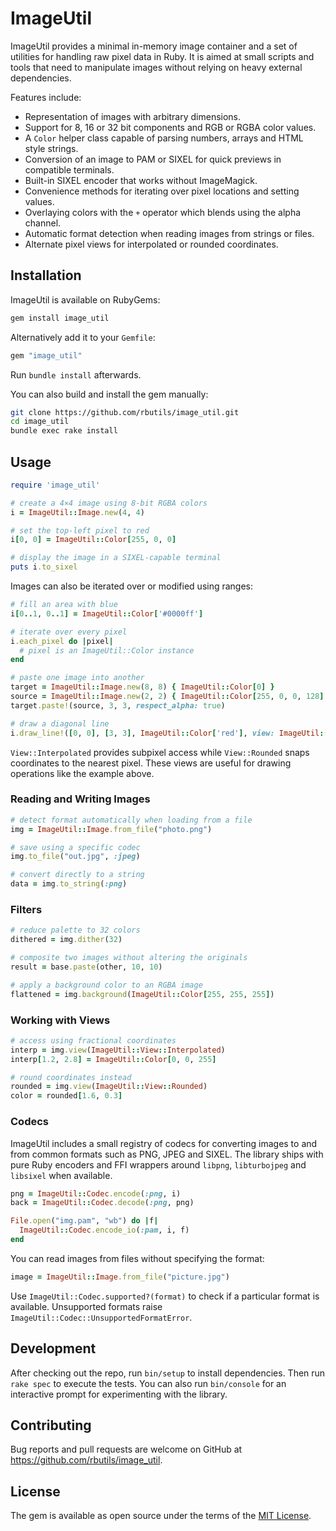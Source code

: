 # ImageUtil

ImageUtil provides a minimal in-memory image container and a set of utilities for handling raw pixel data in Ruby. It is aimed at small scripts and tools that need to manipulate images without relying on heavy external dependencies.

Features include:

* Representation of images with arbitrary dimensions.
* Support for 8, 16 or 32 bit components and RGB or RGBA color values.
* A `Color` helper class capable of parsing numbers, arrays and HTML style strings.
* Conversion of an image to PAM or SIXEL for quick previews in compatible terminals.
* Built-in SIXEL encoder that works without ImageMagick.
* Convenience methods for iterating over pixel locations and setting values.
* Overlaying colors with the `+` operator which blends using the alpha channel.
* Automatic format detection when reading images from strings or files.
* Alternate pixel views for interpolated or rounded coordinates.

## Installation

ImageUtil is available on RubyGems:

```bash
gem install image_util
```

Alternatively add it to your `Gemfile`:

```ruby
gem "image_util"
```

Run `bundle install` afterwards.

You can also build and install the gem manually:

```bash
git clone https://github.com/rbutils/image_util.git
cd image_util
bundle exec rake install
```

## Usage

```ruby
require 'image_util'

# create a 4×4 image using 8‑bit RGBA colors
i = ImageUtil::Image.new(4, 4)

# set the top‑left pixel to red
i[0, 0] = ImageUtil::Color[255, 0, 0]

# display the image in a SIXEL-capable terminal
puts i.to_sixel
```

Images can also be iterated over or modified using ranges:

```ruby
# fill an area with blue
i[0..1, 0..1] = ImageUtil::Color['#0000ff']

# iterate over every pixel
i.each_pixel do |pixel|
  # pixel is an ImageUtil::Color instance
end

# paste one image into another
target = ImageUtil::Image.new(8, 8) { ImageUtil::Color[0] }
source = ImageUtil::Image.new(2, 2) { ImageUtil::Color[255, 0, 0, 128] }
target.paste!(source, 3, 3, respect_alpha: true)

# draw a diagonal line
i.draw_line!([0, 0], [3, 3], ImageUtil::Color['red'], view: ImageUtil::View::Rounded)
```

`View::Interpolated` provides subpixel access while `View::Rounded` snaps
coordinates to the nearest pixel. These views are useful for drawing
operations like the example above.

### Reading and Writing Images

```ruby
# detect format automatically when loading from a file
img = ImageUtil::Image.from_file("photo.png")

# save using a specific codec
img.to_file("out.jpg", :jpeg)

# convert directly to a string
data = img.to_string(:png)
```

### Filters

```ruby
# reduce palette to 32 colors
dithered = img.dither(32)

# composite two images without altering the originals
result = base.paste(other, 10, 10)

# apply a background color to an RGBA image
flattened = img.background(ImageUtil::Color[255, 255, 255])
```

### Working with Views

```ruby
# access using fractional coordinates
interp = img.view(ImageUtil::View::Interpolated)
interp[1.2, 2.8] = ImageUtil::Color[0, 0, 255]

# round coordinates instead
rounded = img.view(ImageUtil::View::Rounded)
color = rounded[1.6, 0.3]
```

### Codecs

ImageUtil includes a small registry of codecs for converting images to and from
common formats such as PNG, JPEG and SIXEL. The library ships with pure Ruby
encoders and FFI wrappers around `libpng`, `libturbojpeg` and `libsixel` when
available.

```ruby
png = ImageUtil::Codec.encode(:png, i)
back = ImageUtil::Codec.decode(:png, png)

File.open("img.pam", "wb") do |f|
  ImageUtil::Codec.encode_io(:pam, i, f)
end
```

You can read images from files without specifying the format:

```ruby
image = ImageUtil::Image.from_file("picture.jpg")
```

Use `ImageUtil::Codec.supported?(format)` to check if a particular format is
available. Unsupported formats raise `ImageUtil::Codec::UnsupportedFormatError`.

## Development

After checking out the repo, run `bin/setup` to install dependencies. Then run
`rake spec` to execute the tests. You can also run `bin/console` for an
interactive prompt for experimenting with the library.

## Contributing

Bug reports and pull requests are welcome on GitHub at
<https://github.com/rbutils/image_util>.

## License

The gem is available as open source under the terms of the
[MIT License](https://opensource.org/licenses/MIT).
